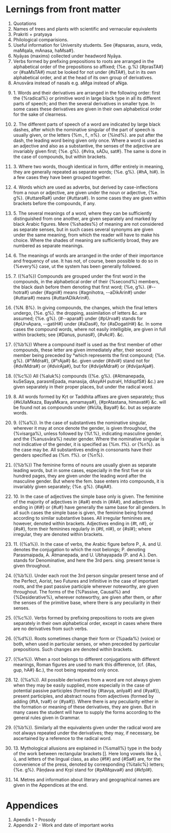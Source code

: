 # Lernings from front matter

1. Quotations
2. Names of trees and plants with scientific and vernacular equivalents
3. Prakriti + pratyaya
4. Philological comparisions.
5. Useful information for University students. See {#apsaras, asura, veda, maMqala, mAnasa, haMsa#}.
6. Nyāyas (maxims) collected under headword Nyāya.
7. Verbs formed by prefixing prepositions to roots are arranged in the alphabetical order of the prepositions so affixed; {%<ab>e. g.</ab>%} {#prasTA#} or {#saMsTA#} must be looked for not under {#sTA#}, but in its own alphabetical order, and at the head of its own group of derivatives. 
8. Anusvāra instead of nasals e.g. aMga instead of aNga.
9. <P>1. Words and their derivatives are arranged in the following order: first the {%radical%} or primitive word in large black type in all its different parts of speech; and then the several derivatives in smaller type. In some cases these derivatives are given in their own alphabetical order for the sake of clearness.
10. <P>2. The different parts of speech of a word are indicated by large black dashes, after which the nominative singular of the part of speech is usually given, or the letters {%m., f., n%}. or {%ind%}. are put after the dash, the leading word being given only once. Where a word is used as an adjective and also as a substantive, the senses of the adjective are invariably given first; {%e. g%}. {#vIra, sADu, sat#}. The same is done in the case of compounds, but within brackets.
11. <P>3. Where two words, though identical in form, differ entirely in meaning, they are generally repeated as separate words; {%e. g%}. {#hA, hi#}. In a few cases they have been grouped together.
12. <P>4. Words which are used as adverbs, but derived by case-inflections from a noun or adjective, are given under the noun or adjective, {%e. g%}. {#uttareRa#} under {#uttara#}. In some cases they are given within brackets before the compounds, if any.
13. <P>5. The several meanings of a word, where they can be sufficiently distinguished from one another, are given separately and marked by black Arabic figures. Mere {%shades%} of meaning are not considered as separate senses, but in such cases several synonyms are given under the same meaning, from which the reader will have to make his choice. Where the shades of meaning are sufficiently broad, they are numbered as separate meanings.
14. <P>6. The meanings of words are arranged in the order of their importance and frequency of use. It has not, of course, been possible to do so in {%every%} case, ut the system has been generally followed.
15. <P>7. ({%a%}) Compounds are grouped under the first word in the compounds, in the alphabetical order of their {%second%} members, the black dash before them denoting that first word; {%e, g%}. {#--hotra#} under {#agni#} means {#agnihotra, --aDikArin#} under {#uttara#} means {#uttarADikArin#}.
16. <P>{%N. B%}. In giving compounds, the changes, which the final letters undergo, {%e. g%}. the dropping, assimilation of letters &c. are assumed; {%e. g%}. {#--apara#} under {#pUrva#} stands for {#pUrvApara, --gatiH#} under {#aDas#}, for {#aDogatiH#} &c. In some cases the compound words, where not easily intelligible, are given in full within brackets; see {#Danus, punas#}, {#vAc#}. &c.
17. <P>({%b%}) Where a compound itself is used as the first member of other compounds, these letter are given immediately after, their second member being preceded by °which represents the first compound; {%e. g%}. {#°iMdra#}, {#°rAja#} &c. given under {#dvi#} stand not for {#dvIMdra#} or {#dvirAja#}, but for {#dvijeMdra#} or {#dvijarAja#}.
18. <P>({%c%}) All {%aluk%} compounds ({%e. g%}. {#Atmanepada, kuSeSaya, parasmEpada, manasija, dAsyAH putraH, hfdispfS#} &c.) are given separately in their proper places, but under the radical word.
19. <P>8. All words formed by Kṛt or Taddhita affixes are given separately; thus {#kUlaMkaza, BayaMkara, annamaya#}, {#prAtastana, himavat#} &c. will be found not as compounds under {#kUla, Baya#} &c. but as separate words. 
20. <P>9. ({%a%}). In the case of substantives the nominative singular, wherever it may at once denote the gender, is given throughout, the {%visarga%}, unless followed by {%f.%}, indicating masculine gender, and the {%anusvāra%} neuter gender. Where the nominative singular is not indicative of the gender, it is specified as {%m. f%}. or {%n%}. as the case may be. All substantives ending in consonants have their genders specified as {%m. f%}. or {%n%}.
21. <P>({%b%}) The feminine forms of nouns are usually given as separate leading words, but in some cases, especially in the first five or six hundred pages, they are given under the leading word after the masculine gender. But where the fem. base enters into compounds, it is invariably given separately; {%e. g%}. {#ajA#}.
22. <P>10. In the case of adjectives the simple base only is given. The feminine of the majority of adjectives in {#a#} ends in {#A#}, and adjectives ending in {#i#} or {#u#} have generally the same base for all genders. In all such cases the simple base is given, the feminine being formed according to similar substantive bases. All irregular feminines are, however, denoted within brackets. Adjectives ending in {#t, n#}, or {#s#}, form their feminines regularly in {#tI, nI#}, or {#sI#}; where irregular, they are denoted within brackets.
23. <P>11. ({%a%}). In the case of verbs, the Arabic figure before P., A. and U. denotes the conjugation to which the root belongs; P. denoting Parasmaipada, A. Ātmanepada, and U. Ubhayapada (P. and A.). Den. stands for Denominative, and here the 3rd pers. sing. present tense is given throughout.
24. <P>({%b%}). Under each root the 3rd person singular present tense and of the Perfect, Aorist, two Futures and Infinitive in the case of important roots, and the past passive participle wherever noteworthy, are given throughout. The forms of the {%Passive, Causal%} and {%Desiderative%}, wherever noteworthy, are given after them, or after the senses of the primitive base, where there is any peculiarity in their senses.
25. <P>({%c%}). Verbs formed by prefixing prepositions to roots are given separately in their own alphabetical order, except in cases where there are no derivatives from such verbs.
26. <P>({%d%}). Roots sometimes change their form or {%pada%} (voice) or both, when used in particular senses, or when preceded by particular prepositions. Such changes are denoted within brackets.
27. <P>({%e%}). When a root belongs to different conjugations with different meanings, Roman figures are used to mark this difference, (cf. {#as, gup, hA#} &c.), the root being repeated only once.
28. <P>12. ({%a%}). All possible derivatives from a word are not always given when they may be easily supplied, more especially in the case of potential passive participles (formed by {#tavya, anIya#} and {#ya#}), present participles, and abstract nouns from adjectives (formed by adding {#tA, tva#} or {#ya#}). Where there is any peculiarity either in the formation or meaning of these derivatives, they are given. But in many cases the student will have to supply the forms according to the general rules given in Grammar.
29. <P>({%b%}). Similarly all the equivalents given under the radical word are not always repeated under the derivatives; they may, if necessary, be ascertained by a reference to the radical word.
30. <P>13. Mythological allusions are explained in {%small%} type in the body of the work between rectangular brackets []. Here long vowels like ā, ī, ū, and letters of the lingual class, as also {#f#} and {#Sa#} are, for the convenience of the press, denoted by corresponding {%italic%} letters; {%e. g%}. Pāṇḍava and Kṛpī stand for {#pAMqava#} and {#kfpI#}.
31. <P>14. Metres and information about literary and geographical names are given in the Appendices at the end. 


# Appendices

1. Apendix 1 - Prosody
2. Appendix 2 - Work and date of important works

